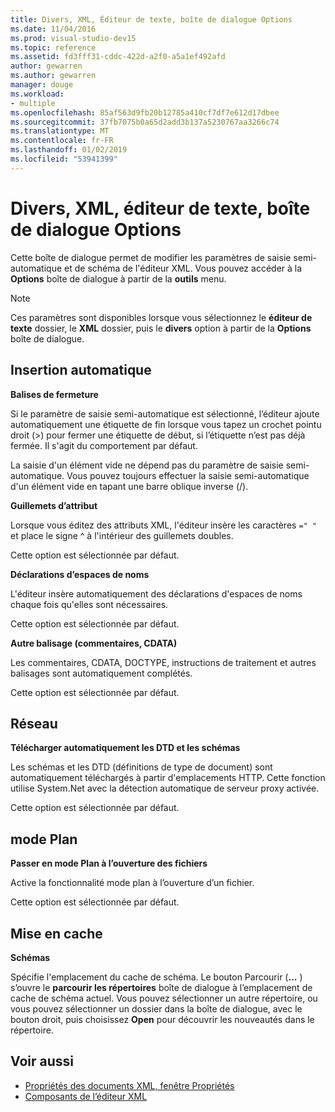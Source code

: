 ```yaml
---
title: Divers, XML, Éditeur de texte, boîte de dialogue Options
ms.date: 11/04/2016
ms.prod: visual-studio-dev15
ms.topic: reference
ms.assetid: fd3fff31-cddc-422d-a2f0-a5a1ef492afd
author: gewarren
ms.author: gewarren
manager: douge
ms.workload:
- multiple
ms.openlocfilehash: 85af563d9fb20b12785a410cf7df7e612d17dbee
ms.sourcegitcommit: 37fb7075b0a65d2add3b137a5230767aa3266c74
ms.translationtype: MT
ms.contentlocale: fr-FR
ms.lasthandoff: 01/02/2019
ms.locfileid: "53941399"
---
```

# <a name="miscellaneous-xml-text-editor-options-dialog-box"></a>Divers, XML, éditeur de texte, boîte de dialogue Options

Cette boîte de dialogue permet de modifier les paramètres de saisie semi-automatique et de schéma de l'éditeur XML. Vous pouvez accéder à la **Options** boîte de dialogue à partir de la **outils** menu.

> [!NOTE]
> Ces paramètres sont disponibles lorsque vous sélectionnez le **éditeur de texte** dossier, le **XML** dossier, puis le **divers** option à partir de la **Options** boîte de dialogue.


## <a name="auto-insert"></a>Insertion automatique
 **Balises de fermeture**

 Si le paramètre de saisie semi-automatique est sélectionné, l’éditeur ajoute automatiquement une étiquette de fin lorsque vous tapez un crochet pointu droit (>) pour fermer une étiquette de début, si l’étiquette n’est pas déjà fermée. Il s'agit du comportement par défaut.

 La saisie d'un élément vide ne dépend pas du paramètre de saisie semi-automatique. Vous pouvez toujours effectuer la saisie semi-automatique d'un élément vide en tapant une barre oblique inverse (/).

 **Guillemets d’attribut**

 Lorsque vous éditez des attributs XML, l'éditeur insère les caractères `=" "` et place le signe ^ à l'intérieur des guillemets doubles.

 Cette option est sélectionnée par défaut.

 **Déclarations d’espaces de noms**

 L'éditeur insère automatiquement des déclarations d'espaces de noms chaque fois qu'elles sont nécessaires.

 Cette option est sélectionnée par défaut.

 **Autre balisage (commentaires, CDATA)**

 Les commentaires, CDATA, DOCTYPE, instructions de traitement et autres balisages sont automatiquement complétés.

 Cette option est sélectionnée par défaut.

## <a name="network"></a>Réseau
 **Télécharger automatiquement les DTD et les schémas**

 Les schémas et les DTD (définitions de type de document) sont automatiquement téléchargés à partir d'emplacements HTTP. Cette fonction utilise System.Net avec la détection automatique de serveur proxy activée.

 Cette option est sélectionnée par défaut.

## <a name="outlining"></a>mode Plan
 **Passer en mode Plan à l’ouverture des fichiers**

 Active la fonctionnalité mode plan à l’ouverture d’un fichier.

 Cette option est sélectionnée par défaut.

## <a name="caching"></a>Mise en cache
 **Schémas**

 Spécifie l'emplacement du cache de schéma. Le bouton Parcourir (**...** ) s’ouvre le **parcourir les répertoires** boîte de dialogue à l’emplacement de cache de schéma actuel. Vous pouvez sélectionner un autre répertoire, ou vous pouvez sélectionner un dossier dans la boîte de dialogue, avec le bouton droit, puis choisissez **Open** pour découvrir les nouveautés dans le répertoire.

## <a name="see-also"></a>Voir aussi

- [Propriétés des documents XML, fenêtre Propriétés](../xml-tools/xml-document-properties-properties-window.md)
- [Composants de l’éditeur XML](../xml-tools/xml-editor-components.md)